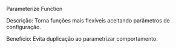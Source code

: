 Parameterize Function

Descrição: Torna funções mais flexíveis aceitando parâmetros de configuração.

Benefício: Evita duplicação ao parametrizar comportamento.
